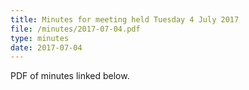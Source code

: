 ```yaml
---
title: Minutes for meeting held Tuesday 4 July 2017
file: /minutes/2017-07-04.pdf
type: minutes
date: 2017-07-04
---
```


PDF of minutes linked below.
